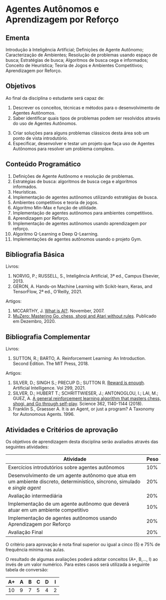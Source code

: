 # Agentes Autônomos e Aprendizagem por Reforço

<!-- Carga Horária:  80 horas-aula

Semestre  : ??º período-->

## Ementa

Introdução à Inteligência Artificial; Definições de Agente Autônomo; Caracterização de Ambientes; Resolução de problemas usando espaço de busca; Estratégias de busca; Algoritmos de busca cega e informados; Conceito de Heurística; Teoria de Jogos e Ambientes Competitivos; Aprendizagem por Reforço.  

## Objetivos

Ao final da disciplina o estudante será capaz de:

1. Descrever os conceitos, técnicas e métodos para o desenvolvimento de Agentes Autônomos.
2. Saber identificar quais tipos de problemas podem ser resolvidos através do uso de Agentes Autônomos. 
<!--3. Aplicar o conceito de representação de estados e algoritmos de busca no desenvolvimento de agentes autônomos para resolução de problemas clássicos de nível introdutório. -->
3. Criar soluções para alguns problemas clássicos desta área sob um ponto de vista introdutório.
4. Especificar, desenvolver e testar um projeto que faça uso de Agentes Autônomos para resolver um problema complexo.  


## Conteúdo Programático

1. Definições de Agente Autônomo e resolução de problemas.
2. Estratégias de busca: algoritmos de busca cega e algoritmos informados. 
3. Heurísticas.
4. Implementação de agentes autônomos utilizando estratégias de busca.
5. Ambientes competitivos e teoria de jogos. 
6. Algoritmo Min-Max e função de utilidade. 
7. Implementação de agentes autônomos para ambientes competitivos.
8. Aprendizagem por Reforço.
9. Implementação de agentes autônomos usando aprendizagem por reforço. 
10. Algoritmo Q-Learning e Deep Q-Learning. 
11. Implementações de agentes autônomos usando o projeto Gym.  

## Bibliografia Básica

Livros:

1.	NORVIG, P.; RUSSELL, S., Inteligência Artificial, 3ª ed., Campus Elsevier, 2013.
2.  GÉRON, A. Hands-on Machine Learning with Scikit-learn, Keras, and TensorFlow, 2ª ed., O'Reilly, 2021.

Artigos:

1. MCCARTHY, J. [What is AI?](http://jmc.stanford.edu/articles/whatisai.html). November, 2007. 
2. [MuZero: Mastering Go, chess, shogi and Atari without rules](https://deepmind.com/blog/article/muzero-mastering-go-chess-shogi-and-atari-without-rules). Publicado em Dezembro, 2020.

## Bibliografia Complementar

Livros:

1.  SUTTON, R.; BARTO, A. Reinforcement Learning: An Introduction. Second Edition. The MIT Press, 2018.	

Artigos:

1.  SILVER, D.; SINGH S.; PRECUP D.; SUTTON R. [Reward is enough](https://doi.org/10.1016/j.artint.2021.103535). Artificial Intelligence. Vol 299, 2021.
2.  SILVER, D.; HUBERT T.; SCHRITTWIESER, J.; ANTONOGLOU, I.; LAI, M.; GUEZ, A. [A general reinforcement learning algorithm that masters chess, shogi, and Go through self-play](https://doi.org/10.1126/science.aar6404). Science 362, 1140-1144 (2018).
3. Franklin S., Graesser A. It is an Agent, or just a program? A Taxonomy for Autonomous Agents. 1996.


## Atividades e Critérios de aprovação

Os objetivos de aprendizagem desta disciplina serão avaliados através das seguintes atividades: 

| Atividade | Peso |
| ----------| ----------|
| Exercícios introdutórios sobre agentes autônomos | 10% |
| Desenvolvimento de um agente autônomo que atua em um ambiente discreto, determinístico, síncrono, simulado e *single agent* | 20% |
| Avaliação intermediária | 20% | 
| Implementação de um agente autônomo que deverá atuar em um ambiente competitivo | 10% | 
| Implementação de agentes autônomos usando Aprendizagem por Reforço | 20% | 
| Avaliação Final | 20% | 

O critério para aprovação é nota final superior ou igual a cinco (5) e 75% de frequência mínima nas aulas. 

O resultado de algumas avaliações poderá adotar conceitos (A+, B,..., I) ao invés de um valor numérico. Para estes casos será utilizada a seguinte tabela de conversão:

| A+ | A | B | C | D | I |
|----|---|---|---|---|---|
| 10 | 9 | 7 | 5 | 4 | 2 |
